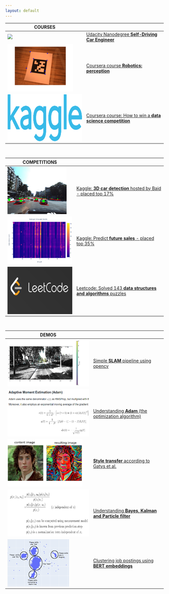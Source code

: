 ```yaml
---
layout: default
---
```


| COURSES                                                      |                                                              |
| ------------------------------------------------------------ | ------------------------------------------------------------ |
| <img src="imgs/courses/udacity_carnd.gif" height="150">      | [Udacity Nanodegree **Self-Driving Car Engineer**](https://cgebbe.github.io/udacity_nanodegree_selfdriving) |
| <img src="imgs/courses/coursera_perception.gif" height="150"> | [Coursera course **Robotics: perception**](https://github.com/cgebbe/coursera_robotics_perception) |
| <img src="imgs/courses/kaggle.png" height="150">             | [Coursera course: How to win a **data science competition**](https://github.com/cgebbe/coursera_win_competition) |



<br>

| COMPETITIONS                                                 |                                                              |
| ------------------------------------------------------------ | ------------------------------------------------------------ |
| <img src="imgs/competitions/kaggle_3dcar.png" height="150">  | [Kaggle: **3D car detection** hosted by Baid - placed top 17%](https://github.com/cgebbe/kaggle_pku-autonomous-driving) |
| <img src="imgs/competitions/kaggle_future_sales.png" height="150"> | [Kaggle: Predict **future sales** - placed top 35%](https://github.com/cgebbe/kaggle_predict_future_sales) |
| <img src="imgs/competitions/leetcode.png" height="150">      | [Leetcode: Solved 143 **data structures and algorithms** puzzles](https://leetcode.com/cgebbe/) |


<br>


| DEMOS                                                        |                                                              |
| ------------------------------------------------------------ | ------------------------------------------------------------ |
| <img src="imgs/demos/slam.gif" height="150">                 | [Simple **SLAM** pipeline using opencv](https://github.com/cgebbe/demo_slam) |
| <img src="imgs/demos/adam_optimizer.png" height="150">       | [Understanding **Adam** (the optimization algorithm)](https://github.com/cgebbe/demo_optimizer) |
| <img src="imgs/demos/style_transfer_gatys.png" height="150"> | [**Style transfer** according to Gatys et al.](https://github.com/cgebbe/demo_style_gatys) |
| <img src="imgs/demos/kalman.png" height="150">               | [Understanding **Bayes, Kalman and Particle filter**](https://github.com/cgebbe/demo_kalman) |
| <img src="imgs/demos/job_skills.png" height="150">           | [Clustering job postings using **BERT embeddings**](https://cgebbe.medium.com/clustering-job-postings-by-skills-b33e0ad579ff) |






